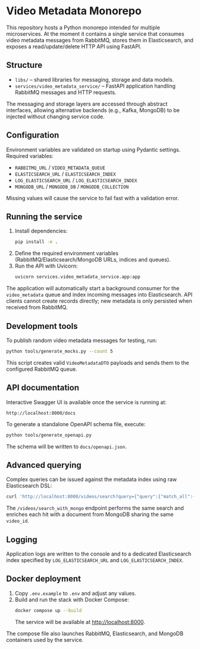 # Video Metadata Monorepo

This repository hosts a Python monorepo intended for multiple microservices. At the moment it contains a single service that consumes video metadata messages from RabbitMQ, stores them in Elasticsearch, and exposes a read/update/delete HTTP API using FastAPI.

## Structure

- `libs/` – shared libraries for messaging, storage and data models.
- `services/video_metadata_service/` – FastAPI application handling RabbitMQ messages and HTTP requests.

The messaging and storage layers are accessed through abstract interfaces, allowing alternative backends (e.g., Kafka, MongoDB) to be injected without changing service code.

## Configuration

Environment variables are validated on startup using Pydantic settings. Required variables:

- `RABBITMQ_URL` / `VIDEO_METADATA_QUEUE`
- `ELASTICSEARCH_URL` / `ELASTICSEARCH_INDEX`
- `LOG_ELASTICSEARCH_URL` / `LOG_ELASTICSEARCH_INDEX`
- `MONGODB_URL` / `MONGODB_DB` / `MONGODB_COLLECTION`

Missing values will cause the service to fail fast with a validation error.

## Running the service

1. Install dependencies:
   ```bash
   pip install -e .
   ```
2. Define the required environment variables (RabbitMQ/Elasticsearch/MongoDB URLs, indices and queues).
3. Run the API with Uvicorn:
   ```bash
   uvicorn services.video_metadata_service.app:app
   ```
The application will automatically start a background consumer for the `video_metadata` queue and index incoming messages into Elasticsearch. API clients cannot create records directly; new metadata is only persisted when received from RabbitMQ.

## Development tools

To publish random video metadata messages for testing, run:

```bash
python tools/generate_mocks.py --count 5
```

This script creates valid `VideoMetadataDTO` payloads and sends them to the configured RabbitMQ queue.

## API documentation

Interactive Swagger UI is available once the service is running at:

```
http://localhost:8000/docs
```

To generate a standalone OpenAPI schema file, execute:

```bash
python tools/generate_openapi.py
```

The schema will be written to `docs/openapi.json`.

## Advanced querying

Complex queries can be issued against the metadata index using raw Elasticsearch DSL:

```bash
curl 'http://localhost:8000/videos/search?query={"query":{"match_all":{}}}'
```

The `/videos/search_with_mongo` endpoint performs the same search and enriches each hit with a document from MongoDB sharing the same `video_id`.

## Logging

Application logs are written to the console and to a dedicated Elasticsearch index specified by `LOG_ELASTICSEARCH_URL` and `LOG_ELASTICSEARCH_INDEX`.

## Docker deployment

1. Copy `.env.example` to `.env` and adjust any values.
2. Build and run the stack with Docker Compose:
   ```bash
   docker compose up --build
   ```
   The service will be available at [http://localhost:8000](http://localhost:8000).

The compose file also launches RabbitMQ, Elasticsearch, and MongoDB containers used by the service.
